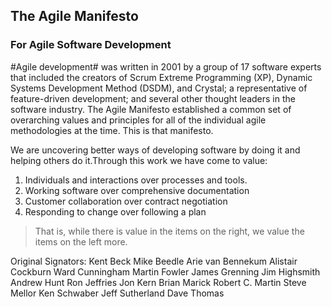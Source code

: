 ## The Agile Manifesto 
### For Agile Software Development

#Agile development# was written in 2001 by a group of 17 software experts that included the creators of Scrum Extreme Programming (XP), Dynamic Systems Development Method (DSDM), and Crystal; a representative of feature-driven development; and several other thought leaders in the software industry. The Agile Manifesto established a common set of overarching values and principles for all of the individual agile methodologies at the time. This is that manifesto.

We are uncovering better ways of developing software by doing it and helping others do it.Through this work we have come to value:

1. Individuals and interactions over processes and tools.
2. Working software over comprehensive documentation
3. Customer collaboration over contract negotiation
4. Responding to change over following a plan

> That is, while there is value in the items on the right, we value the items on the left more.



Original Signators: 
Kent Beck
Mike Beedle
Arie van Bennekum
Alistair Cockburn
Ward Cunningham
Martin Fowler
James Grenning
Jim Highsmith
Andrew Hunt
Ron Jeffries
Jon Kern
Brian Marick
Robert C. Martin
Steve Mellor
Ken Schwaber
Jeff Sutherland
Dave Thomas
